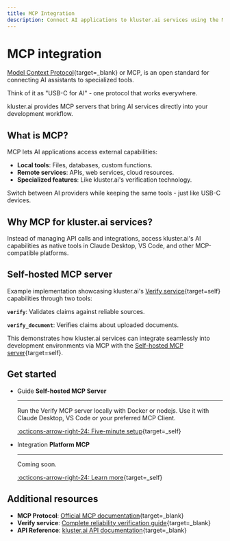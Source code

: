 ```yaml
---
title: MCP Integration
description: Connect AI applications to kluster.ai services using the Model Context Protocol for seamless development workflow integration.
---
```


# MCP integration

[Model Context Protocol](https://modelcontextprotocol.io/introduction){target=_blank} or MCP, is an open standard for connecting AI assistants to specialized tools. 

Think of it as "USB-C for AI" - one protocol that works everywhere.

kluster.ai provides MCP servers that bring AI services directly into your development workflow.

## What is MCP?

MCP lets AI applications access external capabilities:

- **Local tools**: Files, databases, custom functions.
- **Remote services**: APIs, web services, cloud resources.
- **Specialized features**: Like kluster.ai's verification technology.

Switch between AI providers while keeping the same tools - just like USB-C devices.

## Why MCP for kluster.ai services?

Instead of managing API calls and integrations, access kluster.ai's AI capabilities as native tools in Claude Desktop, VS Code, and other MCP-compatible platforms.

## Self-hosted MCP server

Example implementation showcasing kluster.ai's [Verify service](/get-started/verify/reliability/overview){target=self} capabilities through two tools:

**`verify`**: Validates claims against reliable sources.

**`verify_document`**: Verifies claims about uploaded documents.

This demonstrates how kluster.ai services can integrate seamlessly into development environments via MCP with the [Self-hosted MCP server](/get-started/mcp/self-hosted/quick-start/){target=self}.



## Get started

<div class="grid cards" markdown>

-   <span class="badge guide">Guide</span> __Self-hosted MCP Server__

    ---

    Run the Verify MCP server locally with Docker or nodejs. Use it with Claude Desktop, VS Code or your preferred MCP Client.

    [:octicons-arrow-right-24: Five-minute setup](/get-started/mcp/self-hosted/quick-start/){target=\_self}

-   <span class="badge integration">Integration</span> __Platform MCP__

    ---

    Coming soon.

    [:octicons-arrow-right-24: Learn more](/get-started/mcp/platform/){target=\_self}

</div>

## Additional resources

- **MCP Protocol**: [Official MCP documentation](https://modelcontextprotocol.io/docs){target=\_blank}
- **Verify service**: [Complete reliability verification guide](/get-started/verify/reliability/overview){target=\_blank}
- **API Reference**: [kluster.ai API documentation](/api-reference/reference/){target=\_blank}
